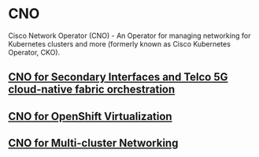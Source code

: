 # CNO
Cisco Network Operator (CNO) - An Operator for managing networking for Kubernetes clusters and more (formerly known as Cisco Kubernetes Operator, CKO).

## [CNO for Secondary Interfaces and Telco 5G cloud-native fabric orchestration](docs/user-guide/cno-additional-interfaces.md)
## [CNO for OpenShift Virtualization](docs/user-guide/cno-additional-interfaces.md)
## [CNO for Multi-cluster Networking](control-cluster.md)



